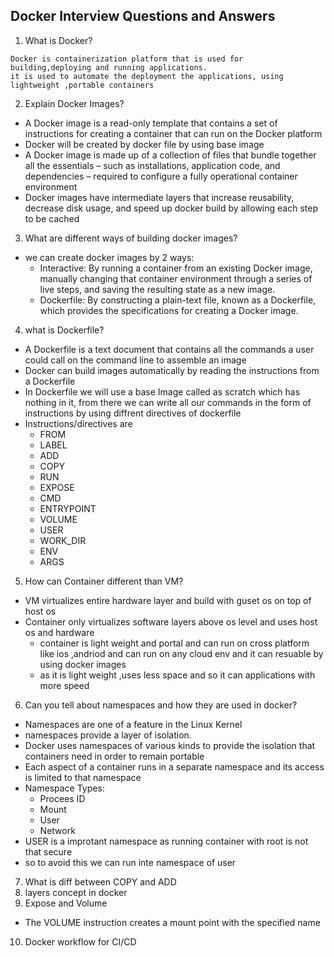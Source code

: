 Docker Interview Questions and Answers
--------------------------------------
1. What is Docker?
```
Docker is containerization platform that is used for building,deploying and running applications.
it is used to automate the deployment the applications, using lightweight ,portable containers
```
2. Explain Docker Images?
* A Docker image is a read-only template that contains a set of instructions for creating a container that can run on the Docker platform
* Docker will be created by docker file by using base image
* A Docker image is made up of a collection of files that bundle together all the essentials – such as installations, application code, and dependencies – required to configure a fully operational container environment
*  Docker images have intermediate layers that increase reusability, decrease disk usage, and speed up docker build by allowing each step to be cached
3. What are different ways of building docker images?
* we can create docker images by 2 ways:
  * Interactive: By running a container from an existing Docker image, manually changing that container environment through a series of live steps, and saving the resulting state as a new image.
  * Dockerfile: By constructing a plain-text file, known as a Dockerfile, which provides the specifications for creating a Docker image.
4. what is Dockerfile?
*  A Dockerfile is a text document that contains all the commands a user could call on the command line to assemble an image
*  Docker can build images automatically by reading the instructions from a Dockerfile
*  In Dockerfile we will use a base Image called as scratch which has nothing in it, from there we can write all our commands in the form of instructions by using diffrent directives of dockerfile
*  Instructions/directives are
   *  FROM
   *  LABEL
   *  ADD
   *  COPY
   *  RUN
   *  EXPOSE
   *  CMD
   *  ENTRYPOINT
   *  VOLUME
   *  USER
   *  WORK_DIR
   *  ENV
   *  ARGS
5. How can Container different than VM?
* VM virtualizes entire hardware layer and build with guset os on top of host os
* Container only virtualizes software layers above os level and uses host os and hardware
    * container is light weight and portal and can run on cross platform like ios ,andriod and can run on any cloud env and it can resuable by using docker images
    * as it is light weight ,uses less space and so it can applications with more speed
6. Can you tell about namespaces and how they are used in docker?
* Namespaces are one of a feature in the Linux Kernel
* namespaces provide a layer of isolation.
*  Docker uses namespaces of various kinds to provide the isolation that containers need in order to remain portable
*  Each aspect of a container runs in a separate namespace and its access is limited to that namespace
*  Namespace Types:
   *  Procees ID
   *  Mount
   *  User
   *  Network
* USER is a improtant namespace as running container with root is not that secure
* so to avoid this we can run inte namespace of user
7. What is diff between COPY and ADD
8. layers concept in docker
9. Expose and Volume
* The VOLUME instruction creates a mount point with the specified name 
10. Docker workflow for CI/CD
